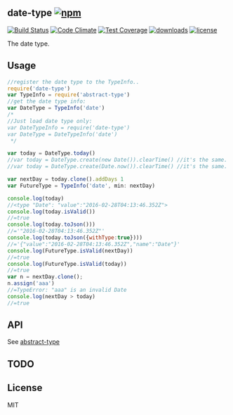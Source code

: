 ## date-type [![npm][npm-svg]][npm]

[![Build Status][travis-svg]][travis]
[![Code Climate][codeclimate-svg]][codeclimate]
[![Test Coverage][codeclimate-test-svg]][codeclimate-test]
[![downloads][npm-download-svg]][npm]
[![license][npm-license-svg]][npm]

[npm]: https://npmjs.org/package/date-type
[npm-svg]: https://img.shields.io/npm/v/date-type.svg
[npm-download-svg]: https://img.shields.io/npm/dm/date-type.svg
[npm-license-svg]: https://img.shields.io/npm/l/date-type.svg
[travis-svg]: https://img.shields.io/travis/snowyu/date-type.js/master.svg
[travis]: http://travis-ci.org/snowyu/date-type.js
[codeclimate-svg]: https://codeclimate.com/github/snowyu/date-type.js/badges/gpa.svg
[codeclimate]: https://codeclimate.com/github/snowyu/date-type.js
[codeclimate-test-svg]: https://codeclimate.com/github/snowyu/date-type.js/badges/coverage.svg
[codeclimate-test]: https://codeclimate.com/github/snowyu/date-type.js/coverage


The date type.

## Usage

```js
//register the date type to the TypeInfo..
require('date-type')
var TypeInfo = require('abstract-type')
//get the date type info:
var DateType = TypeInfo('date')
/*
//Just load date type only:
var DateTypeInfo = require('date-type')
var DateType = DateTypeInfo('date')
 */

var today = DateType.today()
//var today = DateType.create(new Date()).clearTime() //it's the same.
//var today = DateType.create(Date.now()).clearTime() //it's the same.

var nextDay = today.clone().addDays 1
var FutureType = TypeInfo('date', min: nextDay)

console.log(today)
//<type "Date": "value":"2016-02-28T04:13:46.352Z">
console.log(today.isValid())
//=true
console.log(today.toJson()))
//='"2016-02-28T04:13:46.352Z"'
console.log(today.toJson({withType:true})))
//='{"value":"2016-02-28T04:13:46.352Z","name":"Date"}'
console.log(FutureType.isValid(nextDay))
//=true
console.log(FutureType.isValid(today))
//=true
var n = nextDay.clone();
n.assign('aaa')
//=TypeError: "aaa" is an invalid Date
console.log(nextDay > today)
//=true
```

## API

See [abstract-type](https://github.com/snowyu/abstract-type.js)

## TODO


## License

MIT
